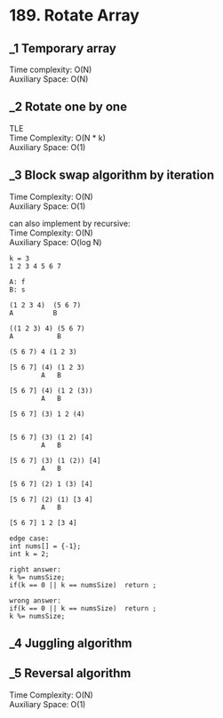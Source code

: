 # 189. Rotate Array

## _1 Temporary array
Time complexity: O(N) <br/>
Auxiliary Space: O(N) <br/>

## _2 Rotate one by one
TLE <br/>
Time Complexity: O(N * k) <br/>
Auxiliary Space: O(1) <br/>

## _3 Block swap algorithm by iteration
Time Complexity: O(N) <br/>
Auxiliary Space: O(1) <br/>

can also implement by recursive: <br>
Time Complexity: O(N) <br/>
Auxiliary Space: O(log N) <br/>

```
k = 3
1 2 3 4 5 6 7

A: f
B: s

(1 2 3 4)  (5 6 7)
A          B

((1 2 3) 4) (5 6 7)
A           B

(5 6 7) 4 (1 2 3)

[5 6 7] (4) (1 2 3)
        A   B

[5 6 7] (4) (1 2 (3))
        A   B

[5 6 7] (3) 1 2 (4)


[5 6 7] (3) (1 2) [4]
        A   B

[5 6 7] (3) (1 (2)) [4]
        A   B

[5 6 7] (2) 1 (3) [4]

[5 6 7] (2) (1) [3 4]
        A   B

[5 6 7] 1 2 [3 4]
```

```
edge case:
int nums[] = {-1};
int k = 2;

right answer:
k %= numsSize;
if(k == 0 || k == numsSize)  return ;

wrong answer:
if(k == 0 || k == numsSize)  return ;
k %= numsSize;

```

## _4 Juggling algorithm

## _5 Reversal algorithm
Time Complexity: O(N) <br/>
Auxiliary Space: O(1) <br/>

